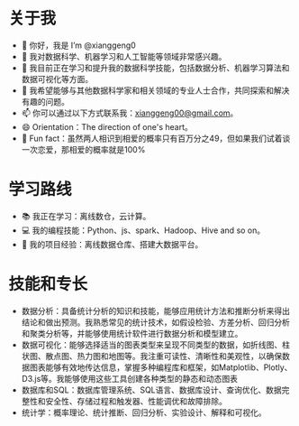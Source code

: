 # 关于我
- 👋 你好，我是 I’m @xianggeng0
- 👀 我对数据科学、机器学习和人工智能等领域非常感兴趣。
- 🌱 我目前正在学习和提升我的数据科学技能，包括数据分析、机器学习算法和数据可视化等方面。
- 💞️ 我希望能够与其他数据科学家和相关领域的专业人士合作，共同探索和解决有趣的问题。
- 📫 你可以通过以下方式联系我：xianggeng00@gmail.com。
- 😄 Orientation：The direction of one's heart。
- 🎯 Fun fact：虽然两人相识到相爱的概率只有百万分之49，但如果我们试着谈一次恋爱，那相爱的概率就是100%

# 学习路线

- 📚 我正在学习：离线数仓，云计算。
- 💻 我的编程技能：Python、js、spark、Hadoop、Hive and so on。
- 🧪 我的项目经验：离线数据仓库、搭建大数据平台。

# 技能和专长

- 数据分析：具备统计分析的知识和技能，能够应用统计方法和推断分析来得出结论和做出预测。我熟悉常见的统计技术，如假设检验、方差分析、回归分析和聚类分析等，并能够使用统计软件进行数据分析和模型建立。
- 数据可视化：能够选择适当的图表类型来呈现不同类型的数据，如折线图、柱状图、散点图、热力图和地图等。我注重可读性、清晰性和美观性，以确保数据图表能够有效地传达信息，掌握多种编程库和框架，如Matplotlib、Plotly、D3.js等。我能够使用这些工具创建各种类型的静态和动态图表
- 数据库和SQL：数据库管理系统、SQL语言、数据库设计、查询优化、数据完整性和安全性、存储过程和触发器、性能调优和故障排除。
- 统计学：概率理论、统计推断、回归分析、实验设计、解释和可视化。
